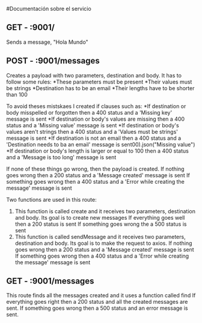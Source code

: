 #Documentación sobre el servicio

## GET - :9001/
Sends a message, "Hola Mundo"

## POST - :9001/messages
Creates a payload with two parameters, destination and body. 
It has to follow some rules:
*These parameters must be present
*Their values must be strings 
*Destination has to be an email
*Their lengths have to be shorter than 100 

To avoid theses mistskaes I created if clauses such as:
*If destination or body misspelled or forgotten then a 400 status and a 'Missing key' message is sent
*If destination or body's values are missing then a 400 status and a 'Missing value' message is sent
*If destination or body's values aren't strings then a 400 status and a 'Values must be strings' message is sent
*If destination is not an email then a 400 status and a 'Destination needs to ba an email' message is sent00).json("Missing value")
*If destination or body's length is larger or equal to 100 then a 400 status and a 'Message is too long' message is sent

If none of these things go wrong, then the payload is created.
If nothing goes wrong then a 200 status and a 'Message created' message is sent
If something goes wrong then a 400 status and a 'Error while creating the message' message is sent

Two functions are used in this route:
1) This function is called create and it receives two parameters, destination and body. Its goal is to create new messages
If everything goes well then a 200 status is sent
If something goes wrong the a 500 status is sent 
2) This function is called sendMessage and it receives two parameters, destination and body. Its goal is to make the request to axios.
If nothing goes wrong then a 200 status and a 'Message created' message is sent
If something goes wrong then a 400 status and a 'Error while creating the message' message is sent

## GET - :9001/messages
This route finds all the messages created and it uses a function called find
If everything goes right then a 200 status and all the created messages are sent. 
If something goes wrong then a 500 status and an error message is sent.